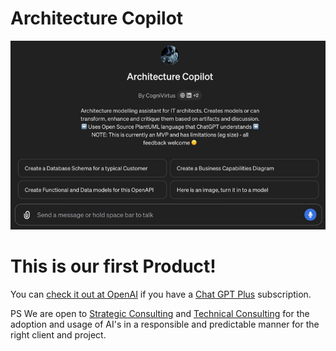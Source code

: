 # Architecture Copilot

<!-- ![Architecture Copilot](./ArchitectureCopilot-condensed.png) -->

<img src="./ArchitectureCopilot-condensed.png" alt="Architecture Copilot" class="img-full-width">

# This is our first Product!

You can [check it out at OpenAI](https://chat.openai.com/g/g-iHXlDzolq-architecture-copilot) if you have a [Chat GPT Plus](https://openai.com/blog/chatgpt-plus) subscription.

PS We are open to [Strategic Consulting](../Consulting/strategic.html) and [Technical Consulting](../Consulting/technology.html) for the adoption and usage of AI's in a responsible and predictable manner for the right client and project.